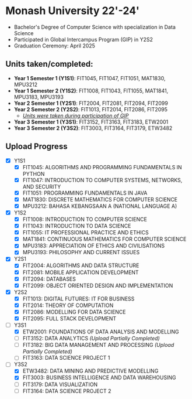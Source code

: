 # Monash University 22'-24'
- Bachelor's Degree of Computer Science with specialization in Data Science
- Participated in Global Intercampus Program (GIP) in Y2S2
- Graduation Ceremony: April 2025

## Units taken/completed:
- **Year 1 Semester 1 (Y1S1)**: FIT1045, FIT1047, FIT1051, MAT1830, MPU3212
- **Year 1 Semester 2 (Y1S2)**: FIT1008, FIT1043, FIT1055, MAT1841, MPU3183, MPU3193
- **Year 2 Semester 1 (Y2S1)**: FIT2004, FIT2081, FIT2094, FIT2099
- **Year 2 Semester 2 (Y2S2)**: FIT1013, FIT2014, FIT2086, FIT2095
  - <u>*Units were taken during participation of GIP*</u>
- **Year 3 Semester 1 (Y3S1)**: FIT3152, FIT3163, FIT3183, ETW2001
- **Year 3 Semester 2 (Y3S2)**: FIT3003, FIT3164, FIT3179, ETW3482

## Upload Progress
- [x] Y1S1
  - [x] FIT1045: ALGORITHMS AND PROGRAMMING FUNDAMENTALS IN PYTHON
  - [x] FIT1047: INTRODUCTION TO COMPUTER SYSTEMS, NETWORKS, AND SECURITY
  - [x] FIT1051: PROGRAMMING FUNDAMENTALS IN JAVA
  - [x] MAT1830: DISCRETE MATHEMATICS FOR COMPUTER SCIENCE
  - [x] MPU3212: BAHASA KEBANGSAAN A (NATIONAL LANGUAGE A)
- [x] Y1S2
  - [x] FIT1008: INTRODUCTION TO COMPUTER SCIENCE
  - [x] FIT1043: INTRODUCTION TO DATA SCIENCE
  - [x] FIT1055: IT PROFESSIONAL PRACTICE AND ETHICS
  - [x] MAT1841: CONTINUOUS MATHEMATICS FOR COMPUTER SCIENCE
  - [x] MPU3183: APPRECIATION OF ETHICS AND CIVILISATIONS
  - [x] MPU3193: PHILOSOPHY AND CURRENT ISSUES
- [x] Y2S1
  - [x] FIT2004: ALGORITHMS AND DATA STRUCTURE
  - [x] FIT2081: MOBILE APPLICATION DEVELOPMENT
  - [x] FIT2094: DATABASES
  - [x] FIT2099: OBJECT ORIENTED DESIGN AND IMPLEMENTATION
- [x] Y2S2
  - [x] FIT1013: DIGITAL FUTURES: IT FOR BUSINESS
  - [x] FIT2014: THEORY OF COMPUTATION
  - [x] FIT2086: MODELLING FOR DATA SCIENCE
  - [x] FIT2095: FULL STACK DEVELOPMENT
- [ ] Y3S1
  - [x] ETW2001: FOUNDATIONS OF DATA ANALYSIS AND MODELLING 
  - [ ] FIT3152: DATA ANALYTICS *(Upload Partially Completed)*
  - [ ] FIT3182: BIG DATA MANAGEMENT AND PROCESSING *(Upload Partially Completed)*
  - [ ] FIT3163: DATA SCIENCE PROJECT 1
- [ ] Y3S2
  - [x] ETW3482: DATA MINING AND PREDICTIVE MODELLING
  - [x] FIT3003: BUSINESS INTELLIGENCE AND DATA WAREHOUSING
  - [ ] FIT3179: DATA VISUALIZATION
  - [ ] FIT3164: DATA SCIENCE PROJECT 2
